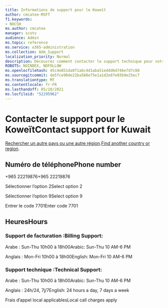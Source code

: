 ```yaml
---
title: Informations de support pour le Koweït
author: cmcatee-MSFT
f1.keywords:
- NOCSH
ms.author: cmcatee
manager: scotv
audience: Admin
ms.topic: reference
ms.service: o365-administration
ms.collection: Adm_Support
localization_priority: Normal
description: Découvrez comment contacter le support technique pour votre pays ou région.
ROBOTS: NOINDEX, NOFOLLOW
ms.openlocfilehash: 45c4e851da0f1a6c4d1aba51eddd6d746e7d7c80
ms.sourcegitcommit: de5fce90de22ba588e75e1a1d2e87e03b9e25ec7
ms.translationtype: MT
ms.contentlocale: fr-FR
ms.lasthandoff: 05/10/2021
ms.locfileid: "52295962"
---
```

# <a name="contact-support-for-kuwait"></a><span data-ttu-id="0bf30-103">Contacter le support pour le Koweït</span><span class="sxs-lookup"><span data-stu-id="0bf30-103">Contact support for Kuwait</span></span>

<span data-ttu-id="0bf30-104">[Rechercher un autre pays ou une autre région](../../business-video/get-help-support.md).</span><span class="sxs-lookup"><span data-stu-id="0bf30-104">[Find another country or region](../../business-video/get-help-support.md).</span></span>

## <a name="phone-number"></a><span data-ttu-id="0bf30-105">Numéro de téléphone</span><span class="sxs-lookup"><span data-stu-id="0bf30-105">Phone number</span></span>
<span data-ttu-id="0bf30-106">+965 22219876</span><span class="sxs-lookup"><span data-stu-id="0bf30-106">+965 22219876</span></span>

<span data-ttu-id="0bf30-107">Sélectionner l’option 2</span><span class="sxs-lookup"><span data-stu-id="0bf30-107">Select option 2</span></span>

<span data-ttu-id="0bf30-108">Sélectionner l’option 9</span><span class="sxs-lookup"><span data-stu-id="0bf30-108">Select option 9</span></span>

<span data-ttu-id="0bf30-109">Entrer le code 7701</span><span class="sxs-lookup"><span data-stu-id="0bf30-109">Enter code 7701</span></span>

## <a name="hours"></a><span data-ttu-id="0bf30-110">Heures</span><span class="sxs-lookup"><span data-stu-id="0bf30-110">Hours</span></span>
### <a name="billing-support"></a><span data-ttu-id="0bf30-111">Support de facturation :</span><span class="sxs-lookup"><span data-stu-id="0bf30-111">Billing Support:</span></span>

<span data-ttu-id="0bf30-112">Arabe : Sun-Thu 10h00 à 18h00</span><span class="sxs-lookup"><span data-stu-id="0bf30-112">Arabic: Sun-Thu 10 AM-6 PM</span></span>

<span data-ttu-id="0bf30-113">Anglais : Mon-Fri 10h00 à 18h00</span><span class="sxs-lookup"><span data-stu-id="0bf30-113">English: Mon-Fri 10 AM-6 PM</span></span>

### <a name="technical-support"></a><span data-ttu-id="0bf30-114">Support technique :</span><span class="sxs-lookup"><span data-stu-id="0bf30-114">Technical Support:</span></span>

<span data-ttu-id="0bf30-115">Arabe : Sun-Thu 10h00 à 18h00</span><span class="sxs-lookup"><span data-stu-id="0bf30-115">Arabic: Sun-Thu 10 AM-6 PM</span></span>

<span data-ttu-id="0bf30-116">Anglais : 24h/24, 7j/7</span><span class="sxs-lookup"><span data-stu-id="0bf30-116">English: 24 hours a day, 7 days a week</span></span>

<span data-ttu-id="0bf30-117">Frais d’appel local applicables</span><span class="sxs-lookup"><span data-stu-id="0bf30-117">Local call charges apply</span></span>
